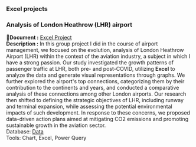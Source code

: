 ### Excel projects

### Analysis of London Heathrow (LHR) airport
:open_file_folder:**Document :** [Excel Project](https://github.com/chungyuenleung/excelproject/blob/main/Heathrow.pdf) <br>
**Description :** In this group project I did in the course of airport management, we focused on the evolution, analysis of London Heathrow Airport (LHR) within the context of the aviation industry, a subject in which I have a strong passion. Our study investigated the growth patterns of passenger traffic at LHR, both pre- and post-COVID, utilizing **Excel** to analyze the data and generate visual representations through graphs. We further explored the airport's top connections, categorizing them by their contribution to the continents and years, and conducted a comparative analysis of these connections among other London airports. Our research then shifted to defining the strategic objectives of LHR, including runway and terminal expansion, while assessing the potential environmental impacts of such development. In response to these concerns, we proposed data-driven action plans aimed at mitigating CO2 emissions and promoting sustainable growth in the aviation sector.<br>
Database: [Data](https://github.com/chungyuenleung/excelproject/blob/main/Nov-21-Heathrow-Monthly-Traffic-Statistics.xlsx) <br>
Tools: Chart, Excel, Power Query <br>

